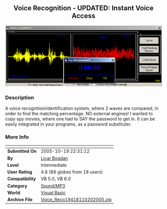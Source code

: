 ﻿<div align="center">

## Voice Recognition \- UPDATED: Instant Voice Access

<img src="PIC200510141027145908.jpg">
</div>

### Description

A voice recognition/identification system, where 2 waves are compared, in order to find the matching percentage. NO external engines! I wanted to copy spy movies, where one had to SAY the password to get in. It can be easily integrated in your programs, as a password substituter.
 
### More Info
 


<span>             |<span>
---                |---
**Submitted On**   |2005-10-19 22:31:12
**By**             |[Licar Bogdan](https://github.com/Planet-Source-Code/PSCIndex/blob/master/ByAuthor/licar-bogdan.md)
**Level**          |Intermediate
**User Rating**    |4.8 (86 globes from 18 users)
**Compatibility**  |VB 5\.0, VB 6\.0
**Category**       |[Sound/MP3](https://github.com/Planet-Source-Code/PSCIndex/blob/master/ByCategory/sound-mp3__1-45.md)
**World**          |[Visual Basic](https://github.com/Planet-Source-Code/PSCIndex/blob/master/ByWorld/visual-basic.md)
**Archive File**   |[Voice\_Reco19418110202005\.zip](https://github.com/Planet-Source-Code/licar-bogdan-voice-recognition-updated-instant-voice-access__1-62860/archive/master.zip)








